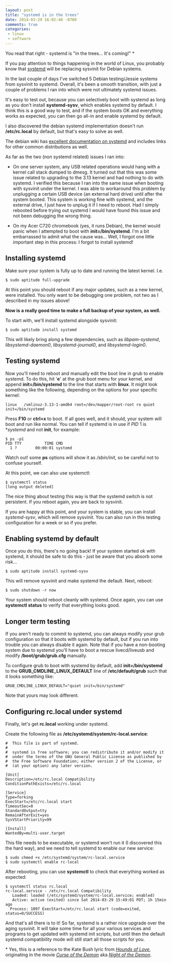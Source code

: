 ```yaml
---
layout: post
title: "systemd is in the trees"
date: 2014-03-29 16:02:40 -0700
comments: true
categories:
 - linux
 - software
---
```


You read that right - systemd is "in the trees... It's coming!" *

If you pay attention to things happening in the world of Linux, you probably
know that [systemd](http://freedesktop.org/wiki/Software/systemd/) will be
replacing sysvinit for Debian systems.

In the last couple of days I've switched 5 Debian testing/Jessie systems
from sysvinit to systemd. Overall, it's been a smooth transition, with just a
couple of problems I ran into which were not ultimately systemd issues.

It's easy to test out, because you can selectively boot with systemd as long
as you don't install **systemd-sysv**, which enables systemd by default. I
think this is a good way to test, and if the system boots OK and everything
works as expected, you can then go all-in and enable systemd by default.

I also discovered the debian systemd implementation doesn't run **/etc/rc.local**
by default, but that's easy to solve as well.

The debian wiki has
[excellent documentation on systemd](https://wiki.debian.org/systemd) and
includes links for other common distributions as well.

As far as the two (non systemd related) issues I ran into:

- On one server system, any USB related operations would hang with a kernel call
stack dumped to dmesg. It turned out that this was some issue related to
upgrading to the 3.13 kernel and had nothing to do with systemd. I verified this
because I ran into the same issue when booting with sysvinit under the kernel. I
was able to workaround this problem by unplugging a certain USB device (an
external hard drive) until after the system booted. This system is working fine
with systemd, and the external drive, I just have to unplug it if I need to
reboot. Had I simply rebooted before trying out systemd I would have found this
issue and not been debugging the wrong thing.

- On my Acer C720 chromebook (yes, it runs Debian), the kernel would panic
when I attempted to boot with **init=/bin/systemd**. I'm a bit embarrassed to
admit what the cause was... Well, I forgot one little important step in this
process: I forgot to install systemd!

Installing systemd
------------------

Make sure your system is fully up to date and running the latest kernel. I.e.

    $ sudo aptitude full-upgrade

At this point you should reboot if any major updates, such as a new kernel,
were installed. You only want to be debugging one problem, not two as I
described in my issues above!

**Now is a really good time to make a full backup of your system, as well.**

To start with, we'll install systemd alongside sysvinit:

    $ sudo aptitude install systemd

This will likely bring along a few dependencies, such as *libpam-systemd*,
*libsystemd-daemon0*, *libsystemd-journal0*, and *libsystemd-login0*.

Testing systemd
---------------

Now you'll need to reboot and manually edit the boot line in grub to enable
systemd. To do this, hit '**e**' at the grub boot menu for your kernel,
and append **init=/bin/systemd** to the line that starts with **linux**. It
might look something like the following, depending on the options for your
specific kernel:

    linux   /vmlinuz-3.13-1-amd64 root=/dev/mapper/root-root ro quiet init=/bin/systemd

Press **F10** or **ctrl+x** to boot. If all goes well, and it should, your
system will boot and run like normal. You can tell if systemd is in use if
*PID* 1 is **systemd* and not **init**, for example:

    $ ps -p1
    PID TTY          TIME CMD
      1 ?        00:00:01 systemd

Watch out! some **ps** options will show it as */sbin/init*, so be careful
not to confuse yourself.

At this point, we can also use systemctl:

    $ systemctl status
    [long output deleted]

The nice thing about testing this way is that the systemd switch is not
persistent. If you reboot again, you are back to sysvinit.

If you are happy at this point, and your system is stable, you can install
*systemd-sysv*, which will remove sysvinit. You can also run in this testing
configuration for a week or so if you prefer.

Enabling systemd by default
---------------------------

Once you do this, there's no going back! If your system started ok with
systemd, it should be safe to do this - just be aware that you absorb some
risk...

    $ sudo aptitude install systemd-sysv

This will remove sysvinit and make systemd the default. Next, reboot:

    $ sudo shutdown -r now

Your system should reboot cleanly with systemd. Once again, you can use
**systemctl status** to verify that everything looks good.

Longer term testing
-------------------

If you aren't ready to commit to systemd, you can always modify your grub
configuration so that it boots with systemd by default, but if you run into
trouble you can always disable it again. Note that if you have a non-booting
system due to systemd you'll have to boot a rescue livecd/liveusb and modify
**/boot/grub/grub.cfg** manually.

To configure grub to boot with systemd by default, add **init=/bin/systemd**
to the **GRUB_CMDLINE_LINUX_DEFAULT** line of **/etc/default/grub** such that
it looks something like:

    GRUB_CMDLINE_LINUX_DEFAULT="quiet init=/bin/systemd"

Note that yours may look different.

Configuring rc.local under systemd
----------------------------------

Finally, let's get **rc.local** working under systemd.

Create the following file as **/etc/systemd/system/rc-local.service**:

```
#  This file is part of systemd.
#
#  systemd is free software; you can redistribute it and/or modify it
#  under the terms of the GNU General Public License as published by
#  the Free Software Foundation; either version 2 of the License, or
#  (at your option) any later version.

[Unit]
Description=/etc/rc.local Compatibility
ConditionPathExists=/etc/rc.local

[Service]
Type=forking
ExecStart=/etc/rc.local start
TimeoutSec=0
StandardOutput=tty
RemainAfterExit=yes
SysVStartPriority=99

[Install]
WantedBy=multi-user.target
```

This file needs to be executable, or systemd won't run it (I discovered this
the hard way), and we need to tell systemd to enable our new service:

    $ sudo chmod +x /etc/systemd/system/rc-local.service
    $ sudo systemctl enable rc-local

After rebooting, you can use **systemctl** to check that everything worked
as expected:

```
$ systemctl status rc.local
rc-local.service - /etc/rc.local Compatibility
   Loaded: loaded (/etc/systemd/system/rc-local.service; enabled)
   Active: active (exited) since Sat 2014-03-29 15:49:01 PDT; 1h 15min ago
  Process: 1097 ExecStart=/etc/rc.local start (code=exited, status=0/SUCCESS)
```

And that's all there is to it! So far, systemd is a rather nice upgrade
over the aging sysvinit. It will take some time for all your various services
and programs to get updated with systemd init scripts, but until then the
default systemd compatibility mode will still start all those scripts for you.

\* Yes, this is a reference to the Kate Bush lyric from
[*Hounds of Love*](https://en.wikipedia.org/wiki/Hounds_of_Love),
originating in the movie
[*Curse of the Demon*](http://www.imdb.com/title/tt0050766/) aka
[*Night of the Demon*](https://en.wikipedia.org/wiki/Night_of_the_demon).
